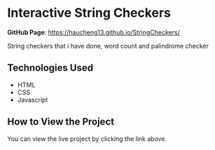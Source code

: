 # Interactive String Checkers

**GitHub Page**: https://haucheng13.github.io/StringCheckers/

String checkers that i have done, word count and palindrome checker

## Technologies Used
- HTML
- CSS
- Javascript

## How to View the Project
You can view the live project by clicking the link above.
